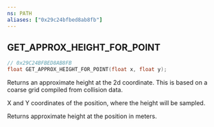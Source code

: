 ```yaml
---
ns: PATH
aliases: ["0x29c24bfbed8ab8fb"]
---
```

## GET_APPROX_HEIGHT_FOR_POINT

```c
// 0x29C24BFBED8AB8FB
float GET_APPROX_HEIGHT_FOR_POINT(float x, float y);
```

Returns an approximate height at the 2d coordinate. This is based on a coarse grid compiled from collision data.

X and Y coordinates of the position, where the height will be sampled.

Returns approximate height at the position in meters.


